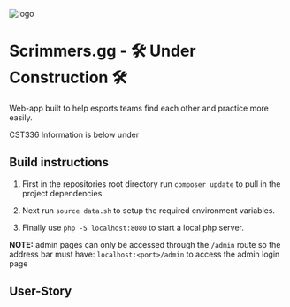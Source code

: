 ![logo](./images/favicon.gif)

# Scrimmers.gg - 🛠️ Under Construction 🛠️


Web-app built to help esports teams find each other and practice more easily.

CST336 Information is below under

## Build instructions

1. First in the repositories root directory run `composer update` to pull in the project dependencies.

2. Next run `source data.sh` to setup the required environment variables.

3. Finally use `php -S localhost:8080` to start a local php server.

**NOTE:** admin pages can only be accessed through the `/admin` route so the address bar must have: `localhost:<port>/admin` to access the admin login page

## User-Story
